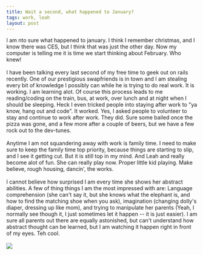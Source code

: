```yaml
---
title: Wait a second, what happened to January?
tags: work, leah
layout: post
---
```

I am nto sure what happened to january.  I think I remember christmas, and I know there was CES, but I think that was just the other day.  Now my computer is telling me it is time we start thinking about February.  Who knew!<br /><br />I have been talking every last second of my free time to geek out on rails recently.  One of our prestigious swapfriends is in town and I am stealing every bit of knowledge I possibly can while he is trying to do real work.  It is working.  I am learning alot.  Of course this process leads to me reading/coding on the train, bus, at work, over lunch and at night when I should be sleeping. Heck I even tricked people into staying after work to "ya know, hang out and code".  It worked. Yes, I asked people to volunteer to stay and continue to work after work.  They did. Sure some bailed once the pizza was gone, and a few more after a couple of beers, but we have a few rock out to the dev-tunes. <br /><br />Anytime I am not squandering away with work is family time.  I need to make sure to keep the family time top priority, because things are starting to slip, and I see it getting cut.  But it is still top in my mind.  And Leah and really become alot of fun.  She can really play now. Proper little kid playing. Make believe, rough housing, dancin', the works.  <br /><br />I cannot believe how surprised I am every time she shows her abstract abilities.  A few of thing things I am the most impressed with are: Language comprehension (she can't say it, but she knows what the elephant is, and how to find the matching shoe when you ask), imagination (changing dolly's diaper, dressing up like mom), and trying to manipulate her parents (Yeah, I normally see though it, I just sometimes let it happen -- it is just easier).  I am sure all parents out there are equally astonished, but can't understand how abstract thought can be learned, but I am watching it happen right in front of my eyes.  Teh cool.<br /><br /><img src="http://fuzzymonk.com/photos/blog/image/595/IMG_5402.JPG" class="picture" />
